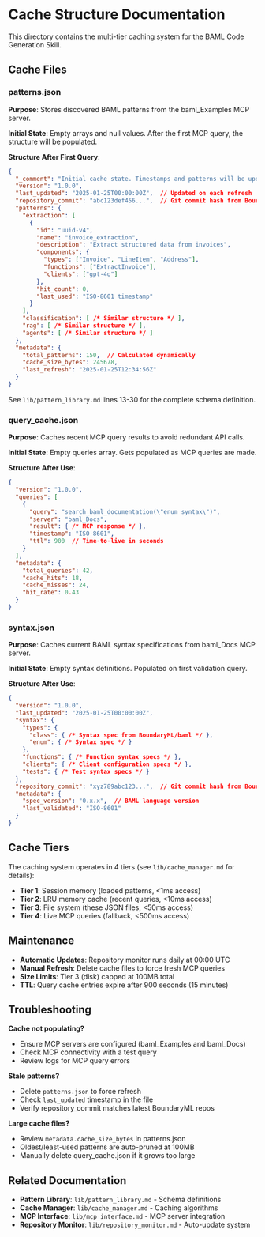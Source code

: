 # Cache Structure Documentation

This directory contains the multi-tier caching system for the BAML Code Generation Skill.

## Cache Files

### patterns.json

**Purpose**: Stores discovered BAML patterns from the baml_Examples MCP server.

**Initial State**: Empty arrays and null values. After the first MCP query, the structure will be populated.

**Structure After First Query**:
```json
{
  "_comment": "Initial cache state. Timestamps and patterns will be updated automatically on first MCP query.",
  "version": "1.0.0",
  "last_updated": "2025-01-25T00:00:00Z",  // Updated on each refresh
  "repository_commit": "abc123def456...",  // Git commit hash from BoundaryML/baml-examples
  "patterns": {
    "extraction": [
      {
        "id": "uuid-v4",
        "name": "invoice_extraction",
        "description": "Extract structured data from invoices",
        "components": {
          "types": ["Invoice", "LineItem", "Address"],
          "functions": ["ExtractInvoice"],
          "clients": ["gpt-4o"]
        },
        "hit_count": 0,
        "last_used": "ISO-8601 timestamp"
      }
    ],
    "classification": [ /* Similar structure */ ],
    "rag": [ /* Similar structure */ ],
    "agents": [ /* Similar structure */ ]
  },
  "metadata": {
    "total_patterns": 150,  // Calculated dynamically
    "cache_size_bytes": 245678,
    "last_refresh": "2025-01-25T12:34:56Z"
  }
}
```

See `lib/pattern_library.md` lines 13-30 for the complete schema definition.

### query_cache.json

**Purpose**: Caches recent MCP query results to avoid redundant API calls.

**Initial State**: Empty queries array. Gets populated as MCP queries are made.

**Structure After Use**:
```json
{
  "version": "1.0.0",
  "queries": [
    {
      "query": "search_baml_documentation(\"enum syntax\")",
      "server": "baml_Docs",
      "result": { /* MCP response */ },
      "timestamp": "ISO-8601",
      "ttl": 900  // Time-to-live in seconds
    }
  ],
  "metadata": {
    "total_queries": 42,
    "cache_hits": 18,
    "cache_misses": 24,
    "hit_rate": 0.43
  }
}
```

### syntax.json

**Purpose**: Caches current BAML syntax specifications from baml_Docs MCP server.

**Initial State**: Empty syntax definitions. Populated on first validation query.

**Structure After Use**:
```json
{
  "version": "1.0.0",
  "last_updated": "2025-01-25T00:00:00Z",
  "syntax": {
    "types": {
      "class": { /* Syntax spec from BoundaryML/baml */ },
      "enum": { /* Syntax spec */ }
    },
    "functions": { /* Function syntax specs */ },
    "clients": { /* Client configuration specs */ },
    "tests": { /* Test syntax specs */ }
  },
  "repository_commit": "xyz789abc123...",  // Git commit hash from BoundaryML/baml
  "metadata": {
    "spec_version": "0.x.x",  // BAML language version
    "last_validated": "ISO-8601"
  }
}
```

## Cache Tiers

The caching system operates in 4 tiers (see `lib/cache_manager.md` for details):

- **Tier 1**: Session memory (loaded patterns, <1ms access)
- **Tier 2**: LRU memory cache (recent queries, <10ms access)
- **Tier 3**: File system (these JSON files, <50ms access)
- **Tier 4**: Live MCP queries (fallback, <500ms access)

## Maintenance

- **Automatic Updates**: Repository monitor runs daily at 00:00 UTC
- **Manual Refresh**: Delete cache files to force fresh MCP queries
- **Size Limits**: Tier 3 (disk) capped at 100MB total
- **TTL**: Query cache entries expire after 900 seconds (15 minutes)

## Troubleshooting

**Cache not populating?**
- Ensure MCP servers are configured (baml_Examples and baml_Docs)
- Check MCP connectivity with a test query
- Review logs for MCP query errors

**Stale patterns?**
- Delete `patterns.json` to force refresh
- Check `last_updated` timestamp in the file
- Verify repository_commit matches latest BoundaryML repos

**Large cache files?**
- Review `metadata.cache_size_bytes` in patterns.json
- Oldest/least-used patterns are auto-pruned at 100MB
- Manually delete query_cache.json if it grows too large

## Related Documentation

- **Pattern Library**: `lib/pattern_library.md` - Schema definitions
- **Cache Manager**: `lib/cache_manager.md` - Caching algorithms
- **MCP Interface**: `lib/mcp_interface.md` - MCP server integration
- **Repository Monitor**: `lib/repository_monitor.md` - Auto-update system
